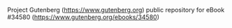 Project Gutenberg (https://www.gutenberg.org) public repository for eBook #34580 (https://www.gutenberg.org/ebooks/34580)